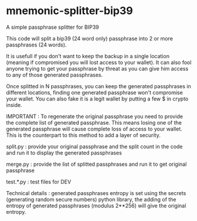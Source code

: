 # mnemonic-splitter-bip39
A simple passphrase splitter for BIP39

This code will split a bip39 (24 word only) passphrase into 2 or more passphrases (24 words).

It is usefull if you don't want to keep the backup in a single location (meaning if compromised you will lost access to your wallet). It can also fool anyone trying to get your passphrase by threat as you can give him access to any of those generated passphrases.

Once splitted in N passphrases, you can keep the generated passphrases in different locations, finding one generated passphrase won't compromise your wallet. You can also fake it is a legit wallet by putting a few $ in crypto inside.

IMPORTANT : To regenerate the original passphrase you need to provide the complete list of generated passphrase. This means losing one of the generated passphrase will cause complete loss of access to your wallet. This is the counterpart to this method to add a layer of security.

split.py : provide your original passphrase and the split count in the code and run it to display the generated passphrases

merge.py : provide the list of splitted passphrases and run it to get original passphrase

test.*.py : test files for DEV

Technical details : generated passphrases entropy is set using the secrets (generating random secure numbers) python library, the adding of the entropy of generated passphrases (modulus 2**256) will give the original entropy. 
